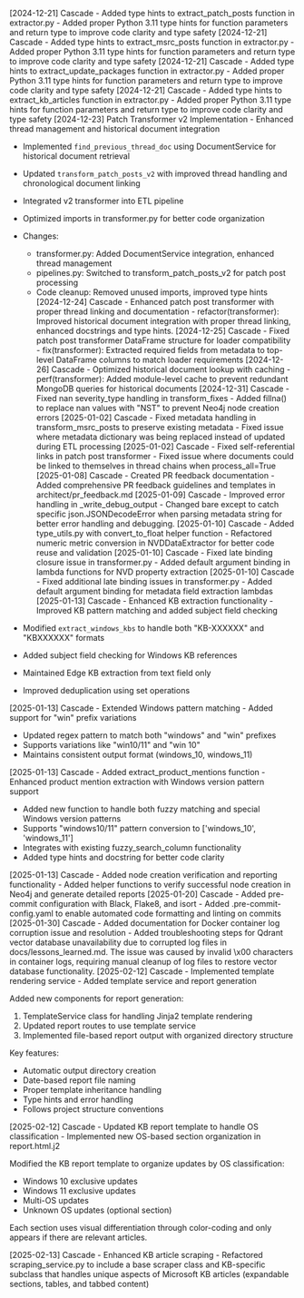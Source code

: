 [2024-12-21] Cascade - Added type hints to extract_patch_posts function in extractor.py - Added proper Python 3.11 type hints for function parameters and return type to improve code clarity and type safety
[2024-12-21] Cascade - Added type hints to extract_msrc_posts function in extractor.py - Added proper Python 3.11 type hints for function parameters and return type to improve code clarity and type safety
[2024-12-21] Cascade - Added type hints to extract_update_packages function in extractor.py - Added proper Python 3.11 type hints for function parameters and return type to improve code clarity and type safety
[2024-12-21] Cascade - Added type hints to extract_kb_articles function in extractor.py - Added proper Python 3.11 type hints for function parameters and return type to improve code clarity and type safety
[2024-12-23] Patch Transformer v2 Implementation - Enhanced thread management and historical document integration
- Implemented `find_previous_thread_doc` using DocumentService for historical document retrieval
- Updated `transform_patch_posts_v2` with improved thread handling and chronological document linking
- Integrated v2 transformer into ETL pipeline
- Optimized imports in transformer.py for better code organization
- Changes:
  - transformer.py: Added DocumentService integration, enhanced thread management
  - pipelines.py: Switched to transform_patch_posts_v2 for patch post processing
  - Code cleanup: Removed unused imports, improved type hints
[2024-12-24] Cascade - Enhanced patch post transformer with proper thread linking and documentation - refactor(transformer): Improved historical document integration with proper thread linking, enhanced docstrings and type hints.
[2024-12-25] Cascade - Fixed patch post transformer DataFrame structure for loader compatibility - fix(transformer): Extracted required fields from metadata to top-level DataFrame columns to match loader requirements
[2024-12-26] Cascade - Optimized historical document lookup with caching - perf(transformer): Added module-level cache to prevent redundant MongoDB queries for historical documents
[2024-12-31] Cascade - Fixed nan severity_type handling in transform_fixes - Added fillna() to replace nan values with "NST" to prevent Neo4j node creation errors
[2025-01-02] Cascade - Fixed metadata handling in transform_msrc_posts to preserve existing metadata - Fixed issue where metadata dictionary was being replaced instead of updated during ETL processing
[2025-01-02] Cascade - Fixed self-referential links in patch post transformer - Fixed issue where documents could be linked to themselves in thread chains when process_all=True
[2025-01-08] Cascade - Created PR feedback documentation - Added comprehensive PR feedback guidelines and templates in architect/pr_feedback.md
[2025-01-09] Cascade - Improved error handling in _write_debug_output - Changed bare except to catch specific json.JSONDecodeError when parsing metadata string for better error handling and debugging.
[2025-01-10] Cascade - Added type_utils.py with convert_to_float helper function - Refactored numeric metric conversion in NVDDataExtractor for better code reuse and validation
[2025-01-10] Cascade - Fixed late binding closure issue in transformer.py - Added default argument binding in lambda functions for NVD property extraction
[2025-01-10] Cascade - Fixed additional late binding issues in transformer.py - Added default argument binding for metadata field extraction lambdas
[2025-01-13] Cascade - Enhanced KB extraction functionality - Improved KB pattern matching and added subject field checking

- Modified `extract_windows_kbs` to handle both "KB-XXXXXX" and "KBXXXXXX" formats
- Added subject field checking for Windows KB references
- Maintained Edge KB extraction from text field only
- Improved deduplication using set operations

[2025-01-13] Cascade - Extended Windows pattern matching - Added support for "win" prefix variations

- Updated regex pattern to match both "windows" and "win" prefixes
- Supports variations like "win10/11" and "win 10"
- Maintains consistent output format (windows_10, windows_11)

[2025-01-13] Cascade - Added extract_product_mentions function - Enhanced product mention extraction with Windows version pattern support

- Added new function to handle both fuzzy matching and special Windows version patterns
- Supports "windows10/11" pattern conversion to ['windows_10', 'windows_11']
- Integrates with existing fuzzy_search_column functionality
- Added type hints and docstring for better code clarity

[2025-01-13] Cascade - Added node creation verification and reporting functionality - Added helper functions to verify successful node creation in Neo4j and generate detailed reports
[2025-01-20] Cascade - Added pre-commit configuration with Black, Flake8, and isort - Added .pre-commit-config.yaml to enable automated code formatting and linting on commits
[2025-01-30] Cascade - Added documentation for Docker container log corruption issue and resolution - Added troubleshooting steps for Qdrant vector database unavailability due to corrupted log files in docs/lessons_learned.md. The issue was caused by invalid \x00 characters in container logs, requiring manual cleanup of log files to restore vector database functionality.
[2025-02-12] Cascade - Implemented template rendering service - Added template service and report generation

Added new components for report generation:
1. TemplateService class for handling Jinja2 template rendering
2. Updated report routes to use template service
3. Implemented file-based report output with organized directory structure

Key features:
- Automatic output directory creation
- Date-based report file naming
- Proper template inheritance handling
- Type hints and error handling
- Follows project structure conventions

[2025-02-12] Cascade - Updated KB report template to handle OS classification - Implemented new OS-based section organization in report.html.j2

Modified the KB report template to organize updates by OS classification:
- Windows 10 exclusive updates
- Windows 11 exclusive updates
- Multi-OS updates
- Unknown OS updates (optional section)

Each section uses visual differentiation through color-coding and only appears if there are relevant articles.

[2025-02-13] Cascade - Enhanced KB article scraping - Refactored scraping_service.py to include a base scraper class and KB-specific subclass that handles unique aspects of Microsoft KB articles (expandable sections, tables, and tabbed content)
